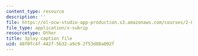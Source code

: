 ```yaml
---
content_type: resource
description: ''
file: https://ol-ocw-studio-app-production.s3.amazonaws.com/courses/2-003sc-engineering-dynamics-fall-2011/48f0fc4f442f5b32a9c92f53d88a092f_zhk9xLjrmi4.vtt
file_type: application/x-subrip
resourcetype: Other
title: 3play caption file
uid: 48f0fc4f-442f-5b32-a9c9-2f53d88a092f
---
```


